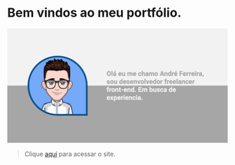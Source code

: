 # Bem vindos ao meu portfólio.

<div text-align: center>
    <img src="./img/logo.png">
</div>


> Clique [aqui](https://andre2l2.github.io/Portfolio/) para acessar o site.